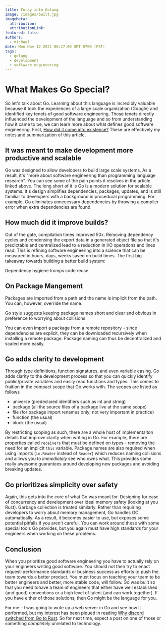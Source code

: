 ```yaml
---
title: Foray into Golang
image: /images/built.jpg
imageMeta:
  attribution:
  attributionLink:
featured: false
authors:
  - michael
date: Mon Nov 12 2021 08:27:00 GMT-0700 (PST)
tags:
  - golang
  - development
  - software engineering
---
```


# What Makes Go Special?

So let's talk about Go. Learning about this language is incredibly valuable because it took the experiences of a large scale organization (Google) and identified key tenets of good software engineering. Those tenets directly influenced the development of the language and so from understanding how it came to be, we can learn more about what defines good software engineering. First, [How did it come into existence?](https://talks.golang.org/2012/splash.article) These are effectively my notes and summarization of this article.

## It was meant to make development more productive and scalable

Go was designed to allow developers to build large scale systems. As a result, it's "more about software engineering than programming language research". You can see some of the pain points it resolves in the article linked above. The long short of it is Go is a modern solution for scalable systems. It's design simplifies dependencies, packages, updates, and is still familiar to developers with a background in procedural programming. For example, Go eliminates unnecessary dependencies by throwing a compiler error when extra dependencies are found.

## How much did it improve builds?

Out of the gate, compilation times improved 50x. Removing dependency cycles and condensing the export data in a generated object file so that it's predictable and centralized lead to a reduction in I/O operations and lines read. This is refining software engineering into a science that can be measured in hours, days, <bold>weeks</bold> saved on build times. The first big takeaway towards building a better build system:

<quote>Dependency hygiene trumps code reuse.</quote>

## On Package Mangement

Packages are imported from a path and the name is implicit from the path. You can, however, override the name.

<quote>Go style suggests keeping package names short and clear and obvious in preference to worrying about collisions</quote>

You can even import a package from a remote repository - since dependencies are explicit, they can be downloaded recursively when installing a remote package. Package naming can thus be decentralized and scaled more easily.

## Go adds clarity to development

Through type definitions, function signatures, and even variable casing. Go adds clarity to the development process so that you can quickly identify public/private variables and easily read functions and types. This comes to fruition in the compact scope that Go works with. The scopes are listed as follows

- universe (predeclared identifiers such as int and string)
- package (all the source files of a package live at the same scope)
- file (for package import renames only; not very important in practice)
- function (the usual)
- block (the usual)

By restricting scoping as such, there are a whole host of implementaiton details that improve clarity when writing in Go. For example, there are properties called `receivers` that must be defined on types - removing the need for an implicit `this` variable. Package names are also required when using imports (`io.Reader` instead of `Reader`) which reduces naming collisions and allows you to _immediately_ see who owns what. This provides some really awesome guarantees around developing new packages and avoiding breaking updates.

## Go prioritizes simplicity over safety

Again, this gets into the core of what Go was meant for. Designing for ease of concurrency and development over ideal memory safety (looking at you Rust). Garbage collection is treated similarly. Rather than requiring developers to worry about memory management, Go handles GC automatically. As a result, it becomes easier to use, but exposes some potential pitfalls if you aren't careful. You can work around these with some special tools Go provides, but you again must have high standards for your engineers when working on these problems.

## Conclusion

When you prioritize good software engineering you have to actually rely on your engineers writing good software. You should not then try to enact request-performance standards or business success as efforts to push the team towards a better product. You must focus on teaching your team to be better engineers and better, more stable code, will follow. Go was built so that you need tohave a team of engineers that either have well established (and good) conventions or a high level of talent (and can work together). If you have either of those solutions, then Go might be the language for you.

For me - I was going to write up a web server in Go and see how it performed, but my interest has been piqued in reading [Why discord switched from Go to Rust](https://discord.com/blog/why-discord-is-switching-from-go-to-rust). So for next time, expect a post on one of those or something _completely_ unrelated to technology.
